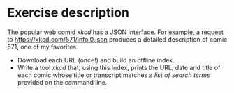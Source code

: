 # Exercise description

The popular web comid _xkcd_ has a JSON interface. For example, a request to
https://xkcd.com/571/info.0.json produces a detailed description of comic 571,
one of my favorites. 

- Download each URL (once!) and build an offline index.
- Write a tool _xkcd_ that, using this index, prints the URL, date and title of each comic whose title or transcript matches a _list of search terms_ provided on the command line.

